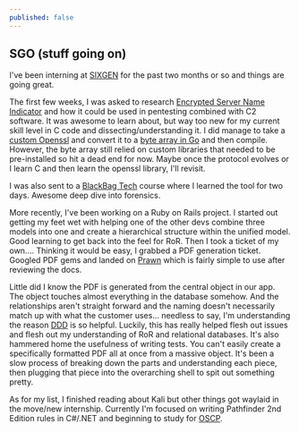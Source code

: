 ```yaml
---
published: false
---
```

## SGO (stuff going on)

I've been interning at [SIXGEN](https://sixgen.io) for the past two months or so and things are going great.

The first few weeks, I was asked to research <a href="https://blog.cloudflare.com/esni/">Encrypted Server Name Indicator</a> and how it could be used in pentesting combined with C2 software. It was awesome to learn about, but way too new for my current skill level in C code and dissecting/understanding it. I did manage to take a [custom Openssl](https://github.com/sftcd/openssl) and convert it to a [byte array in Go](https://medium.com/dtoebe/embed-other-binaries-in-golang-binary-3f613314884c) and then compile. However, the byte array still relied on custom libraries that needed to be pre-installed so hit a dead end for now. Maybe once the protocol evolves or I learn C and then learn the openssl library, I'll revisit.

I was also sent to a [BlackBag Tech](https://www.blackbagtech.com/) course where I learned the tool for two days. Awesome deep dive into forensics.

More recently, I've been working on a Ruby on Rails project. I started out getting my feet wet with helping one of the other devs combine three models into one and create a hierarchical structure within the unified model. Good learning to get back into the feel for RoR. Then I took a ticket of my own.... Thinking it would be easy, I grabbed a PDF generation ticket. Googled PDF gems and landed on [Prawn](http://prawnpdf.org/api-docs/2.0/) which is fairly simple to use after reviewing the docs. 

Little did I know the PDF is generated from the central object in our app. The object touches almost everything in the database somehow. And the relationships aren't straight forward and the naming doesn't necessarily match up with what the customer uses... needless to say, I'm understanding the reason [DDD](https://en.wikipedia.org/wiki/Domain-driven_design") is so helpful. Luckily, this has really helped flesh out issues and flesh out my understanding of RoR and relational databases. It's also hammered home the usefulness of writing tests. You can't easily create a specifically formatted PDF all at once from a massive object. It's been a slow process of breaking down the parts and understanding each piece, then plugging that piece into the overarching shell to spit out something pretty.

As for my list, I finished reading about Kali but other things got waylaid in the move/new internship. Currently I'm focused on writing Pathfinder 2nd Edition rules in C#/.NET and beginning to study for [OSCP](https://www.offensive-security.com/information-security-certifications/oscp-offensive-security-certified-professional/").
